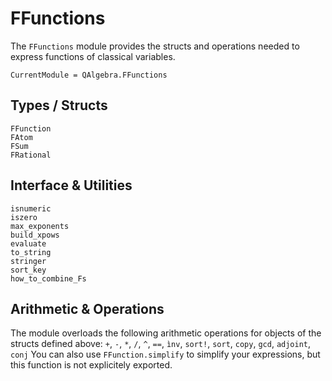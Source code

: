 # FFunctions

The `FFunctions` module provides the structs and operations needed to express functions of classical variables. 

```@meta
CurrentModule = QAlgebra.FFunctions
```

## Types / Structs

```@docs
FFunction
FAtom
FSum
FRational
```



## Interface & Utilities

```@docs
isnumeric
iszero
max_exponents
build_xpows
evaluate
to_string
stringer
sort_key
how_to_combine_Fs
```

## Arithmetic & Operations
The module overloads the following arithmetic operations for objects of the structs defined above: `+`, `-`, `*`, `/`, `^`, `==`, `ìnv`, `sort!`, `sort`, `copy`, `gcd`, `adjoint`, `conj`
You can also use `FFunction.simplify` to simplify your expressions, but this function is not explicitely exported.
